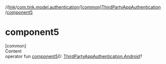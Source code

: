 //[link](../../index.md)/[com.tink.model.authentication](../index.md)/[[common]ThirdPartyAppAuthentication](index.md)/[component5](component5.md)



# component5  
[common]  
Content  
operator fun [component5](component5.md)(): [ThirdPartyAppAuthentication.Android](-android/index.md)?  



